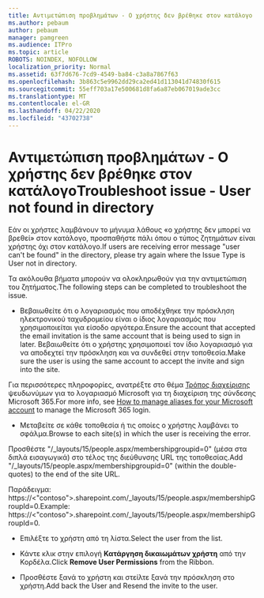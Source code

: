 ```yaml
---
title: Αντιμετώπιση προβλημάτων - Ο χρήστης δεν βρέθηκε στον κατάλογο
ms.author: pebaum
author: pebaum
manager: pamgreen
ms.audience: ITPro
ms.topic: article
ROBOTS: NOINDEX, NOFOLLOW
localization_priority: Normal
ms.assetid: 63f7d676-7cd9-4549-ba84-c3a8a7867f63
ms.openlocfilehash: 3b863c5e9962dd29ca2ed41d113041d74830f615
ms.sourcegitcommit: 55eff703a17e500681d8fa6a87eb067019ade3cc
ms.translationtype: MT
ms.contentlocale: el-GR
ms.lasthandoff: 04/22/2020
ms.locfileid: "43702738"
---
```

# <a name="troubleshoot-issue---user-not-found-in-directory"></a><span data-ttu-id="6594f-102">Αντιμετώπιση προβλημάτων - Ο χρήστης δεν βρέθηκε στον κατάλογο</span><span class="sxs-lookup"><span data-stu-id="6594f-102">Troubleshoot issue - User not found in directory</span></span>

<span data-ttu-id="6594f-103">Εάν οι χρήστες λαμβάνουν το μήνυμα λάθους «ο χρήστης δεν μπορεί να βρεθεί» στον κατάλογο, προσπαθήστε πάλι όπου ο τύπος ζητημάτων είναι χρήστης όχι στον κατάλογο.</span><span class="sxs-lookup"><span data-stu-id="6594f-103">If users are receiving error message "user can't be found" in the directory, please try again where the Issue Type is User not in directory.</span></span>

<span data-ttu-id="6594f-104">Τα ακόλουθα βήματα μπορούν να ολοκληρωθούν για την αντιμετώπιση του ζητήματος.</span><span class="sxs-lookup"><span data-stu-id="6594f-104">The following steps can be completed to troubleshoot the issue.</span></span>

- <span data-ttu-id="6594f-105">Βεβαιωθείτε ότι ο λογαριασμός που αποδέχθηκε την πρόσκληση ηλεκτρονικού ταχυδρομείου είναι ο ίδιος λογαριασμός που χρησιμοποιείται για είσοδο αργότερα.</span><span class="sxs-lookup"><span data-stu-id="6594f-105">Ensure the account that accepted the email invitation is the same account that is being used to sign in later.</span></span> <span data-ttu-id="6594f-106">Βεβαιωθείτε ότι ο χρήστης χρησιμοποιεί τον ίδιο λογαριασμό για να αποδεχτεί την πρόσκληση και να συνδεθεί στην τοποθεσία.</span><span class="sxs-lookup"><span data-stu-id="6594f-106">Make sure the user is using the same account to accept the invite and sign into the site.</span></span> 

<span data-ttu-id="6594f-107">Για περισσότερες πληροφορίες, ανατρέξτε στο θέμα [Τρόπος διαχείρισης</a> ψευδωνύμων για το λογαριασμό Microsoft για τη διαχείριση της σύνδεσης Microsoft 365](https://support.microsoft.com/help/12407/microsoft-account-how-to-manage-aliases).</span><span class="sxs-lookup"><span data-stu-id="6594f-107">For more info, see [How to manage aliases for your Microsoft account</a> to manage the Microsoft 365 login](https://support.microsoft.com/help/12407/microsoft-account-how-to-manage-aliases).</span></span> 

- <span data-ttu-id="6594f-108">Μεταβείτε σε κάθε τοποθεσία ή τις οποίες ο χρήστης λαμβάνει το σφάλμα.</span><span class="sxs-lookup"><span data-stu-id="6594f-108">Browse to each site(s) in which the user is receiving the error.</span></span> 

<span data-ttu-id="6594f-109">Προσθέστε "/_layouts/15/people.aspx/membershipgroupid=0" (μέσα στα διπλά εισαγωγικά) στο τέλος της διεύθυνσης URL της τοποθεσίας.</span><span class="sxs-lookup"><span data-stu-id="6594f-109">Add "/_layouts/15/people.aspx/membershipgroupid=0" (within the double-quotes) to the end of the site URL.</span></span> 

<span data-ttu-id="6594f-110">Παράδειγμα: https://<"contoso">.sharepoint.com/_layouts/15/people.aspx/membershipGroupId=0.</span><span class="sxs-lookup"><span data-stu-id="6594f-110">Example: https://<"contoso">.sharepoint.com/_layouts/15/people.aspx/membershipGroupId=0.</span></span>

- <span data-ttu-id="6594f-111">Επιλέξτε το χρήστη από τη λίστα.</span><span class="sxs-lookup"><span data-stu-id="6594f-111">Select the user from the list.</span></span>

- <span data-ttu-id="6594f-112">Κάντε κλικ στην επιλογή **Κατάργηση δικαιωμάτων χρήστη** από την Κορδέλα.</span><span class="sxs-lookup"><span data-stu-id="6594f-112">Click **Remove User Permissions** from the Ribbon.</span></span> 
-  <span data-ttu-id="6594f-113">Προσθέστε ξανά το χρήστη και στείλτε ξανά την πρόσκληση στο χρήστη.</span><span class="sxs-lookup"><span data-stu-id="6594f-113">Add back the User and Resend the invite to the user.</span></span>

